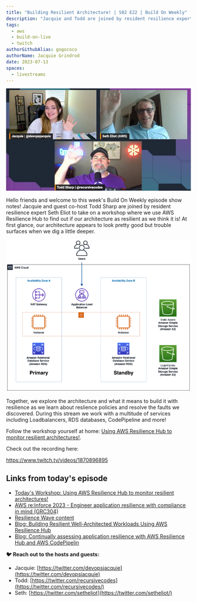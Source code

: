 ```yaml
---
title: "Building Resilient Architecture! | S02 E22 | Build On Weekly"
description: "Jacquie and Todd are joined by resident resilience expert Seth Eliot to take on a workshop where we use AWS Resilience Hub to find out if our architecture as resilient as we think it is!"
tags:
  - aws
  - build-on-live
  - twitch
authorGithubAlias: gogococo
authorName: Jacquie Grindrod
date: 2023-07-13
spaces:
  - livestreams
---
```


![Hello World from Jacquie, Todd and Seth!](images/bows2e22-wave.jpeg)

Hello friends and welcome to this week's Build On Weekly episode show notes! Jacquie and guest co-host Todd Sharp are joined by resident resilience expert Seth Eliot to take on a workshop where we use AWS Resilience Hub to find out if our architecture as resilient as we think it is! At first glance, our architecture appears to look pretty good but trouble surfaces when we dig a little deeper. 

![Resilient (or not so Resilient) Architecture Diagram](images/Architecture-initial.png)

Together, we explore the architecture and what it means to build it with resilience as we learn about reslience policies and resolve the faults we discovered. During this stream we work with a multitude of services including Loadbalancers, RDS databases, CodePipeline and more!

Follow the workshop yourself at home: [Using AWS Resilience Hub to monitor resilient architectures!](https://catalog.workshops.aws/aws-resilience-hub-lab/en-US/prepare-and-protect/account-setup).

Check out the recording here:

https://www.twitch.tv/videos/1870896895

## Links from today's episode

- [Today's Workshop: Using AWS Resilience Hub to monitor resilient architectures!](https://catalog.workshops.aws/aws-resilience-hub-lab/en-US/prepare-and-protect/account-setup)
- [AWS re:Inforce 2023 - Engineer application resilience with compliance in mind (GRC304)](https://bit.ly/arh-reinforce2023)
- [Resilience Wave content](https://community.aws/tags/resilience)
- [Blog: Building Resilient Well-Architected Workloads Using AWS Resilience Hub](https://catalog.us-east-1.prod.workshops.aws/event/dashboard/en-US/workshop/prepare-and-protect)
- [Blog: Continually assessing application resilience with AWS Resilience Hub and AWS CodePipelin](https://aws.amazon.com/blogs/architecture/continually-assessing-application-resilience-with-aws-resilience-hub-and-aws-codepipeline/)

**🐦 Reach out to the hosts and guests:**

- Jacquie: [https://twitter.com/devopsjacquie](https://twitter.com/devopsjacquie)
- Todd: [https://twitter.com/recursivecodes](https://twitter.com/recursivecodes/)
- Seth: [https://twitter.com/setheliot](https://twitter.com/setheliot/)
